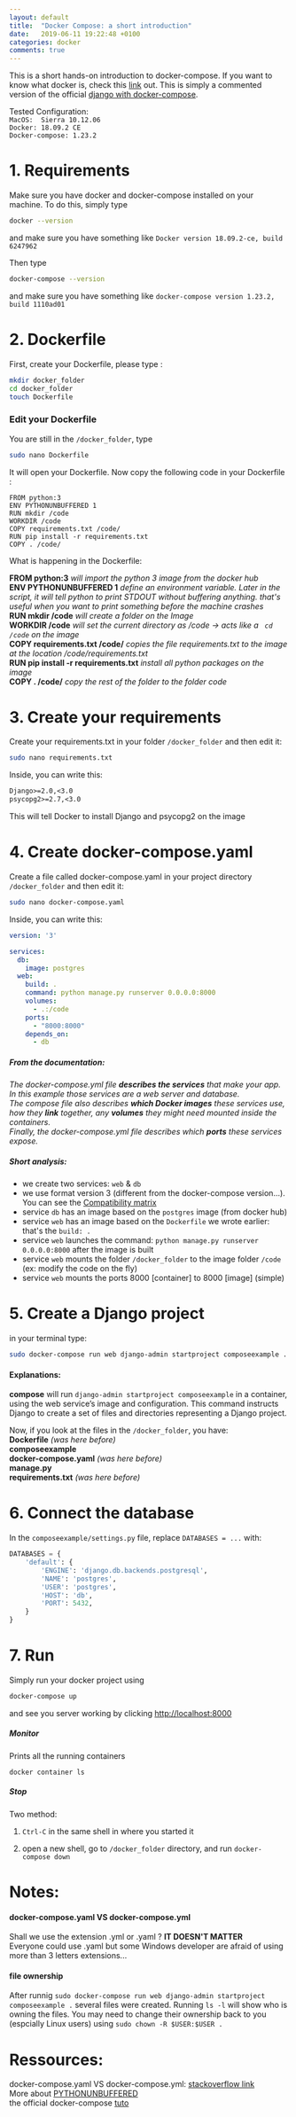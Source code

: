 ```yaml
---
layout: default
title:  "Docker Compose: a short introduction"
date:   2019-06-11 19:22:48 +0100
categories: docker
comments: true
---
```


This is a short hands-on introduction to docker-compose. If you want to know what docker is, check this [link](https://guillim.github.io/docker/2018/11/18/docker-hands-on-intro.html) out. This is simply a commented version of the official [django with docker-compose](https://docs.docker.com/compose/django/).



Tested Configuration:  
`MacOS:  Sierra 10.12.06`  
`Docker: 18.09.2 CE`  
`Docker-compose: 1.23.2`  

# 1. Requirements

Make sure you have docker and docker-compose installed on your machine. To do this, simply type
```bash
docker --version
```

and make sure you have something like ```Docker version 18.09.2-ce, build 6247962```  

Then type

```bash
docker-compose --version
```

and make sure you have something like ```docker-compose version 1.23.2, build 1110ad01```

# 2. Dockerfile

First, create your Dockerfile, please type :
```bash
mkdir docker_folder
cd docker_folder
touch Dockerfile
```

### Edit your Dockerfile
You are still in the `/docker_folder`, type
```bash
sudo nano Dockerfile
```

It will open your Dockerfile. Now copy the following code in your Dockerfile :  

```
FROM python:3
ENV PYTHONUNBUFFERED 1
RUN mkdir /code
WORKDIR /code
COPY requirements.txt /code/
RUN pip install -r requirements.txt
COPY . /code/
```

What is happening in the Dockerfile:  

**FROM python:3** _will import the python 3 image from the docker hub_  
**ENV PYTHONUNBUFFERED 1** _define an environment variable. Later in the script, it will tell python to print STDOUT without buffering anything. that's useful when you want to print something before the machine crashes_  
**RUN mkdir /code** _will create a folder on the Image_  
**WORKDIR /code** _will set the current directory as /code   -> acts like a ``` cd /code``` on the image_  
**COPY requirements.txt /code/** _copies the file requirements.txt to the image at the location /code/requirements.txt_  
**RUN pip install -r requirements.txt** _install all python packages on the image_  
**COPY . /code/** _copy the rest of the folder to the folder code_  


# 3. Create your requirements


Create your requirements.txt in your folder `/docker_folder` and then edit it:
```bash
sudo nano requirements.txt
```
Inside, you can write this:
```txt
Django>=2.0,<3.0
psycopg2>=2.7,<3.0
```

This will tell Docker to install Django and psycopg2 on the image


# 4. Create docker-compose.yaml

Create a file called docker-compose.yaml in your project directory `/docker_folder` and then edit it:
```bash
sudo nano docker-compose.yaml
```
Inside, you can write this:
```yaml
version: '3'

services:
  db:
    image: postgres
  web:
    build: .
    command: python manage.py runserver 0.0.0.0:8000
    volumes:
      - .:/code
    ports:
      - "8000:8000"
    depends_on:
      - db
```


##### From the documentation:  
_The docker-compose.yml file **describes the services** that make your app. In this example those services are a web server and database.  
The compose file also describes **which Docker images** these services use, how they **link** together, any **volumes** they might need mounted inside the containers.   
Finally, the docker-compose.yml file describes which **ports** these services expose._

##### Short analysis:
* we create two services: `web` & `db`
* we use format version 3 (different from the docker-compose version...). You can see the [Compatibility matrix](https://docs.docker.com/compose/compose-file/compose-versioning/)
* service `db` has an image based on the `postgres` image (from docker hub)
* service `web` has an image based on the `Dockerfile` we wrote earlier: that's the `build: .`
* service `web` launches the command: `python manage.py runserver 0.0.0.0:8000` after the image is built
* service `web` mounts the folder `/docker_folder` to the image folder `/code` (ex: modify the code on the fly)
* service `web` mounts the ports 8000 [container] to 8000 [image] (simple)



# 5. Create a Django project

in your terminal type:  
```bash
sudo docker-compose run web django-admin startproject composeexample .
```

#### Explanations:

**compose** will run `django-admin startproject composeexample` in a container, using the web service’s image and configuration. This command instructs Django to create a set of files and directories representing a Django project.

Now, if you look at the files in the `/docker_folder`, you have:  
**Dockerfile** _(was here before)_  
**composeexample**  
**docker-compose.yaml** _(was here before)_  
**manage.py**  
**requirements.txt** _(was here before)_


# 6. Connect the database

In the `composeexample/settings.py` file, replace `DATABASES = ...` with:

```python
DATABASES = {
    'default': {
        'ENGINE': 'django.db.backends.postgresql',
        'NAME': 'postgres',
        'USER': 'postgres',
        'HOST': 'db',
        'PORT': 5432,
    }
}
```
# 7. Run

Simply run your docker project using
```bash
docker-compose up
```

and see you server working by clicking [http://localhost:8000](http://localhost:8000)


##### Monitor
Prints all the running containers
```
docker container ls
```

##### Stop
Two method:

1. `Ctrl-C` in the same shell in where you started it

2. open a new shell, go to `/docker_folder` directory, and run `docker-compose down`


# Notes:
#### docker-compose.yaml VS docker-compose.yml
Shall we use the extension .yml or .yaml ? **IT DOESN'T MATTER**  
Everyone could use .yaml but some Windows developer are afraid of using more than 3 letters extensions...

#### file ownership
After runnig `sudo docker-compose run web django-admin startproject composeexample .` several files were created. Running `ls -l` will show who is owning the files. You may need to change their ownership back to you (espcially Linux users) using `sudo chown -R $USER:$USER .`


# Ressources:

docker-compose.yaml VS docker-compose.yml: [stackoverflow link](https://stackoverflow.com/questions/22268952/what-is-the-difference-between-yaml-and-yml-extension)  
More about [PYTHONUNBUFFERED](https://github.com/awslabs/amazon-sagemaker-examples/issues/319)  
the official docker-compose [tuto](https://docs.docker.com/compose/gettingstarted/)
